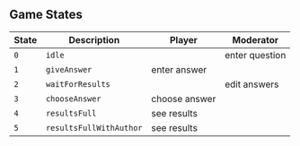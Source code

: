 ## Game States

| State  | Description | Player | Moderator |
|---|---|---|---|
| `0` | `idle` |  | enter question |
| `1` | `giveAnswer` | enter answer |  |
| `2` | `waitForResults` |  | edit answers |
| `3` | `chooseAnswer` | choose answer |  |
| `4` | `resultsFull` | see results |  |
| `5` | `resultsFullWithAuthor` | see results |  |
